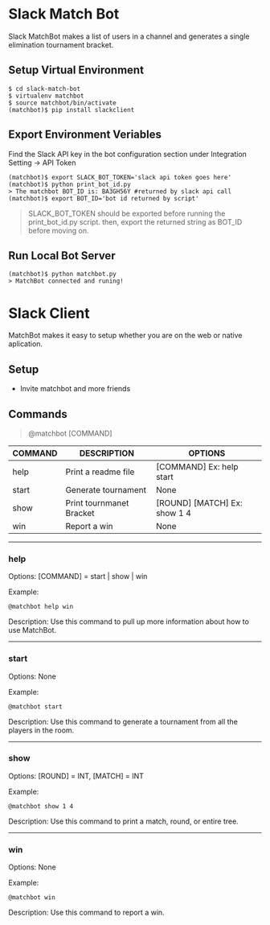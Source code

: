 # Slack Match Bot
Slack MatchBot makes a list of users in a channel and generates a single elimination tournament bracket.

## Setup Virtual Environment
```
$ cd slack-match-bot
$ virtualenv matchbot
$ source matchbot/bin/activate
(matchbot)$ pip install slackclient
```
## Export Environment Veriables
Find the Slack API key in the bot configuration section under Integration Setting -> API Token
```
(matchbot)$ export SLACK_BOT_TOKEN='slack api token goes here'
(matchbot)$ python print_bot_id.py
> The matchbot BOT_ID is: BA3GH56Y #returned by slack api call
(matchbot)$ export BOT_ID='bot id returned by script'
```
> SLACK_BOT_TOKEN should be exported before running the print_bot_id.py script.
> then, export the returned string as BOT_ID before moving on.

## Run Local Bot Server
```
(matchbot)$ python matchbot.py
> MatchBot connected and runing!
```
# Slack Client
MatchBot makes it easy to setup whether you are on the web or native aplication.

## Setup
- Invite matchbot and more friends

## Commands
> @matchbot [COMMAND] 

|COMMAND|DESCRIPTION                 |OPTIONS                       |
|-------|----------------------------|------------------------------|
|help   |Print a readme file         |[COMMAND] Ex: help start      |
|start  |Generate tournament         |None                          |
|show   |Print tournmanet Bracket    |[ROUND] [MATCH] Ex: show 1 4 |  
|win    |Report a win                |None                          |

---
### help
Options: [COMMAND] = start | show | win

Example:
```
@matchbot help win
```

Description: Use this command to pull up more information about how to use MatchBot.

---
### start
Options: None

Example:
```
@matchbot start
```

Description: Use this command to generate a tournament from all the players in the room.

---
### show
Options: [ROUND] = INT, [MATCH] = INT

Example:
```
@matchbot show 1 4
```

Description: Use this command to print a match, round, or entire tree.

---
### win
Options: None

Example:
```
@matchbot win
```

Description: Use this command to report a win.


